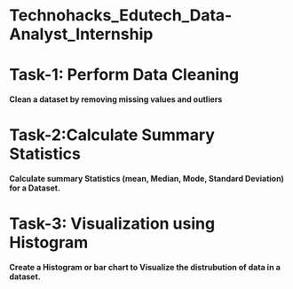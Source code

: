 # Technohacks_Edutech_Data-Analyst_Internship

# Task-1: Perform Data Cleaning
**Clean a dataset by removing missing values and outliers**

# Task-2:Calculate Summary Statistics
**Calculate summary Statistics (mean, Median, Mode, Standard Deviation) for a Dataset.**

# Task-3: Visualization using Histogram
**Create a Histogram or bar chart to Visualize the distrubution of data in a dataset.**

